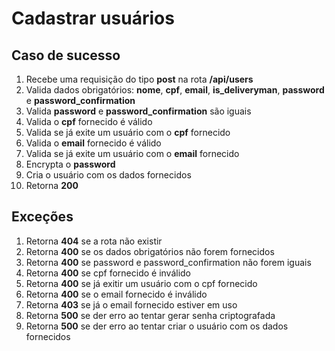 # Cadastrar usuários

## Caso de sucesso

1. Recebe uma requisição do tipo **post** na rota **/api/users**
2. Valida dados obrigatórios: **nome**, **cpf**, **email**, **is_deliveryman**, **password** e **password_confirmation**
3. Valida **password** e **password_confirmation** são iguais
4. Valida o **cpf** fornecido é válido
5. Valida se já exite um usuário com o **cpf** fornecido
6. Valida o **email** fornecido é válido
7. Valida se já exite um usuário com o **email** fornecido
8. Encrypta o **password**
9. Cria o usuário com os dados fornecidos
10. Retorna **200**

## Exceções

1. Retorna **404** se a rota não existir
2. Retorna **400** se os dados obrigatórios não forem fornecidos
3. Retorna **400** se password e password_confirmation não forem iguais
4. Retorna **400** se cpf fornecido é inválido
5. Retorna **400** se já exitir um usuário com o cpf fornecido
6. Retorna **400** se o email fornecido é inválido
7. Retorna **403** se já o email fornecido estiver em uso
8. Retorna **500** se der erro ao tentar gerar senha criptografada
9. Retorna **500** se der erro ao tentar criar o usuário com os dados fornecidos
